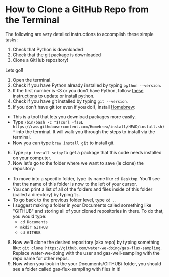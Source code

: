 # How to Clone a GitHub Repo from the Terminal

The following are *very* detailed instructions to accomplish these simple tasks:
1. Check that Python is downloaded
2. Check that the git package is downloaded
3. Clone a GitHub repository!

Lets go!!

1. Open the terminal.
2. Check if you have Python already installed by typing ```python --version```.
3. If the first number is <3 or you don't have Python, follow <a href = "https://realpython.com/installing-python/">these instructions</a> to update or install python.
4. Check if you have git installed by typing ```git --version```.
5. If you don't have git (or even if you do!), install <a href = "https://brew.sh/">Homebrew</a>:
  * This is a tool that lets you download packages more easily.
  * Type ```/bin/bash -c "$(curl -fsSL https://raw.githubusercontent.com/Homebrew/install/HEAD/install.sh)"``` into the terminal. It will walk you through the steps to install via the terminal.
  * Now you can type ```brew install git``` to install git.
6. Type ```pip install scipy``` to get a package that this code needs installed on your computer.
7. Now let's go to the folder where we want to save (ie clone) the repository:
  * To move into a specific folder, type its name like ```cd Desktop```. You'll see that the name of this folder is now to the left of your cursor.
  * You can print a list of all of the folders and files inside of this folder (called a directory) by typing ```ls```.
  * To go back to the previous folder level, type ```cd ..```
  * I suggest making a folder in your Documents called something like "GITHUB" and storing all of your cloned repositories in there. To do that, you would type:
    * ```cd Documents```
    * ```mkdir GITHUB```
    * ```cd GITHUB```
8. Now we'll clone the desired repository (aka repo) by typing something like: ```git clone https://github.com/water-we-doing/gas-flux-sampling```. Replace water-we-doing with the user and gas-well-sampling with the repo name for other repos.
9. Now when you look in the your Documents/GITHUB/ folder, you should see a folder called gas-flux-sampling with files in it!
